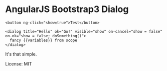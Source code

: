 AngularJS Bootstrap3 Dialog
=======================================

    <button ng-click="show=true">Test</button>

    <dialog title="Hello" ok="Go!" visible="show" on-cancel="show = false" on-ok="show = false; doSomething()">
      fancy {{variables}} from scope
    </dialog>

It's that simple.


License: MIT